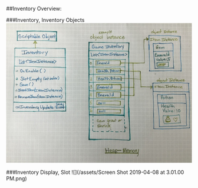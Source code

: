 ##Inventory Overview:

###Inventory, Inventory Objects
![Inventory Scriptable Objects](/assets/IMG_3136.JPG)


###Inventory Display, Slot
![](/assets/Screen Shot 2019-04-08 at 3.01.00 PM.png)
